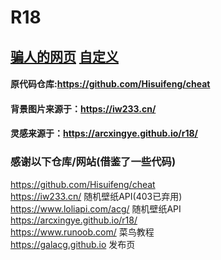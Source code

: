 # R18

## [骗人的网页](https://xkk1.github.io/R18/) [自定义](https://xkk1.github.io/R18/set.html)

#### 原代码仓库:<https://github.com/Hisuifeng/cheat>  

#### 背景图片来源于：<https://iw233.cn/>  

#### 灵感来源于：<https://arcxingye.github.io/r18/>

### 感谢以下仓库/网站(借鉴了一些代码)

<https://github.com/Hisuifeng/cheat>  
<https://iw233.cn/> 随机壁纸API(403已弃用)  
<https://www.loliapi.com/acg/> 随机壁纸API   
<https://arcxingye.github.io/r18/>  
<https://www.runoob.com/> 菜鸟教程  
<https://galacg.github.io> 发布页  
